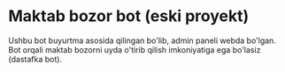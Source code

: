 # Maktab bozor bot (eski proyekt)

Ushbu bot buyurtma asosida qilingan bo'lib, admin paneli webda bo'lgan. Bot orqali maktab bozorni uyda o'tirib qilish imkoniyatiga ega bo'lasiz (dastafka bot).

